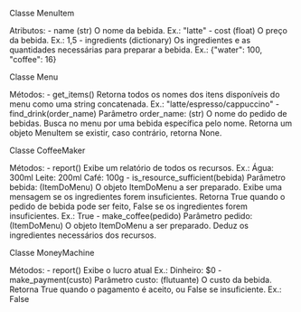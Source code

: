 Classe MenuItem

Atributos:
    - name
    (str) O nome da bebida.
    Ex.: "latte"
    - cost
    (float) O preço da bebida.
    Ex.: 1,5
    - ingredients
    (dictionary) Os ingredientes e as quantidades necessárias para preparar a bebida.
    Ex.: {"water": 100, "coffee": 16}

Classe Menu

Métodos:
    - get_items()
    Retorna todos os nomes dos itens disponíveis do menu como uma string concatenada.
    Ex.: "latte/espresso/cappuccino"
    - find_drink(order_name)
    Parâmetro order_name: (str) O nome do pedido de bebidas.
    Busca no menu por uma bebida específica pelo nome. Retorna um objeto MenuItem se existir,
    caso contrário, retorna None.

Classe CoffeeMaker

Métodos:
    - report()
    Exibe um relatório de todos os recursos.
    Ex.:
    Água: 300ml
    Leite: 200ml
    Café: 100g
    - is_resource_sufficient(bebida)
    Parâmetro bebida: (ItemDoMenu) O objeto ItemDoMenu a ser preparado.
    Exibe uma mensagem se os ingredientes forem insuficientes.
    Retorna True quando o pedido de bebida pode ser feito, False se os ingredientes forem insuficientes.
    Ex.:
    True
    - make_coffee(pedido)
    Parâmetro pedido: (ItemDoMenu) O objeto ItemDoMenu a ser preparado.
    Deduz os ingredientes necessários dos recursos.

Classe MoneyMachine

Métodos:
    - report()
    Exibe o lucro atual
    Ex.:
    Dinheiro: $0
    - make_payment(custo)
    Parâmetro custo: (flutuante) O custo da bebida.
    Retorna True quando o pagamento é aceito, ou False se insuficiente.
    Ex.: False
